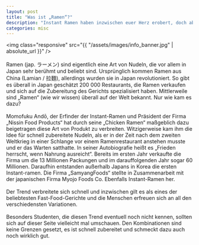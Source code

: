 ```yaml
---
layout: post
title: "Was ist „Ramen“?"
description: "Instant Ramen haben inzwischen euer Herz erobert, doch ab und an müsst ihr auch mal das Original probieren. Daher sind hier unsere Top-Empfehlungen, was Restaurants in Deutschland betrifft."
categories: misc
---
```


<img class="responsive" src="{{ "/assets/images/info_banner.jpg" | absolute_url }}" />
<br />
<br />
Ramen (jap. ラーメン) sind eigentlich eine Art von Nudeln, die vor allem in Japan sehr berühmt und beliebt sind. Ursprünglich kommen Ramen aus China (Lamian / 拉麵), allerdings wurden sie in Japan revolutioniert. So gibt es überall in Japan geschätzt 200 000 Restaurants, die Ramen verkaufen und sich auf die Zubereitung des Gerichts spezialisiert haben. Mittlerweile sind „Ramen“ (wie wir wissen) überall auf der Welt bekannt. Nur wie kam es dazu?
<br /><br />
Momofuku Andō, der Erfinder der Instant-Ramen und Präsident der Firma „Nissin Food Products“ hat durch seine „Chicken Ramen“ maßgeblich dazu beigetragen diese Art von Produkt zu verbreiten. Witzigerweise kam ihm die Idee für schnell zubereitete Nudeln, als er in der Zeit nach dem zweiten Weltkrieg in einer Schlange vor einem Ramenrestaurant anstehen musste und er das Warten satthatte. In seiner Autobiografie heißt es „Frieden herrscht, wenn Nahrung ausreicht“. Bereits im ersten Jahr verkaufte die Firma um die 13 Millionen Packungen und im darauffolgenden Jahr sogar 60 Millionen. Daraufhin entstanden außerhalb Japans in Korea die ersten Instant-ramen. Die Firma „SamyangFoods“ stellte in Zusammenarbeit mit der japanischen Firma Myojo Foods Co. Ebenfalls Instant-Ramen her.
<br /><br />
Der Trend verbreitete sich schnell und inzwischen gilt es als eines der beliebtesten Fast-Food-Gerichte und die Menschen erfreuen sich an all den verschiedensten Variationen. 
<br /><br />
Besonders Studenten, die diesen Trend eventuell noch nicht kennen, sollten sich auf dieser Seite vielleicht mal umschauen. Den Kombinationen sind keine Grenzen gesetzt, es ist schnell zubereitet und schmeckt dazu auch noch wirklich gut. 

